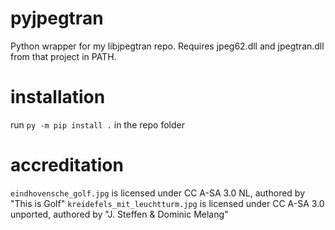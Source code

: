 # pyjpegtran
 Python wrapper for my libjpegtran repo. Requires jpeg62.dll and jpegtran.dll from that project in PATH.

# installation
run `py -m pip install .` in the repo folder

# accreditation
`eindhovensche_golf.jpg` is licensed under CC A-SA 3.0 NL, authored by "This is Golf"
`kreidefels_mit_leuchtturm.jpg` is licensed under CC A-SA 3.0 unported, authored by "J. Steffen & Dominic Melang"
